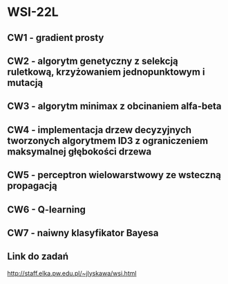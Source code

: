 # WSI-22L

## CW1 - gradient prosty
## CW2 - algorytm genetyczny z selekcją ruletkową, krzyżowaniem jednopunktowym i mutacją
## CW3 - algorytm minimax z obcinaniem alfa-beta
## CW4 - implementacja drzew decyzyjnych tworzonych algorytmem ID3 z ograniczeniem maksymalnej głębokości drzewa
## CW5 - perceptron wielowarstwowy ze wsteczną propagacją
## CW6 - Q-learning
## CW7 - naiwny klasyfikator Bayesa

## Link do zadań
http://staff.elka.pw.edu.pl/~jlyskawa/wsi.html

